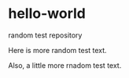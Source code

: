 # hello-world
random test repository

Here is more random test text.

Also, a little more rnadom test text.

